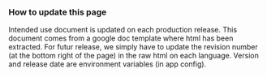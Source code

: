 ### How to update this page
Intended use document is updated on each production release. This document comes from a google doc template where html has been extracted.
For futur release, we simply have to update the revision number (at the bottom right of the page) in the raw html on each language.
Version and release date are environment variables (in app config).
